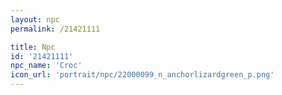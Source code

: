 ```yaml
---
layout: npc
permalink: /21421111

title: Npc
id: '21421111'
npc_name: 'Croc'
icon_url: 'portrait/npc/22000099_n_anchorlizardgreen_p.png'
---
```


